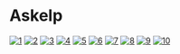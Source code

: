 # Askelp


<a href="https://ibb.co/bzGJT9"><img src="https://preview.ibb.co/nv8Aap/1.png" alt="1" border="0"></a>
<a href="https://ibb.co/iAqdT9"><img src="https://preview.ibb.co/dmkCo9/2.png" alt="2" border="0"></a>
<a href="https://ibb.co/dDqCo9"><img src="https://preview.ibb.co/ft9ivp/3.png" alt="3" border="0"></a>
<a href="https://ibb.co/jGGk89"><img src="https://preview.ibb.co/iz67MU/4.png" alt="4" border="0"></a>
<a href="https://ibb.co/fvgJT9"><img src="https://preview.ibb.co/gSHso9/5.png" alt="5" border="0"></a>
<a href="https://ibb.co/djHE1U"><img src="https://preview.ibb.co/kKX3vp/6.png" alt="6" border="0"></a>
<a href="https://ibb.co/dPQdT9"><img src="https://preview.ibb.co/fx0Co9/7.png" alt="7" border="0"></a>
<a href="https://ibb.co/kiG7MU"><img src="https://preview.ibb.co/mtinMU/8.png" alt="8" border="0"></a>
<a href="https://ibb.co/kzTMgU"><img src="https://preview.ibb.co/dfeSMU/9.png" alt="9" border="0"></a>
<a href="https://ibb.co/kmfdT9"><img src="https://preview.ibb.co/mJFCo9/10.png" alt="10" border="0"></a>







